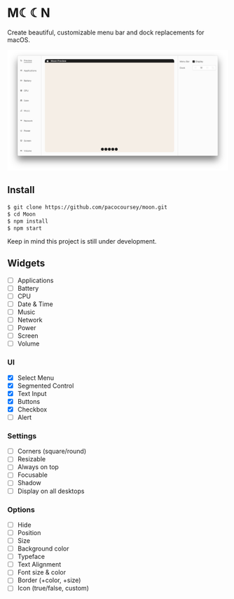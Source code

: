 # M☾☾N

Create beautiful, customizable menu bar and dock replacements for macOS.

![](screenshot.png)

## Install

```
$ git clone https://github.com/pacocoursey/moon.git
$ cd Moon
$ npm install
$ npm start
```

Keep in mind this project is still under development.

## Widgets

* [ ] Applications
* [ ] Battery
* [ ] CPU
* [ ] Date & Time
* [ ] Music
* [ ] Network
* [ ] Power
* [ ] Screen
* [ ] Volume

### UI

* [X] Select Menu
* [X] Segmented Control
* [X] Text Input
* [X] Buttons
* [X] Checkbox
* [ ] Alert

### Settings

* [ ] Corners (square/round)
* [ ] Resizable
* [ ] Always on top
* [ ] Focusable
* [ ] Shadow
* [ ] Display on all desktops

### Options

* [ ] Hide
* [ ] Position
* [ ] Size
* [ ] Background color
* [ ] Typeface
* [ ] Text Alignment
* [ ] Font size & color
* [ ] Border (+color, +size)
* [ ] Icon (true/false, custom)
